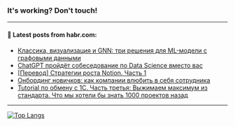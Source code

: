 ### It's working? Don't touch!

---
<!--
#### 🛠️ Technical stack:

![C++](https://img.shields.io/badge/C++-informational?logo=c%2B%2B&style=flat&logoColor=white&color=9C033A)
![Java](https://img.shields.io/badge/Java-informational?logo=java&style=flat&logoColor=white&color=007396)
![Kotlin](https://img.shields.io/badge/Kotlin-informational?logo=Kotlin&style=flat&logoColor=white&color=0095D5)
![JS](https://img.shields.io/badge/JS-informational?logo=javaScript&style=flat&logoColor=black&color=F7Df1E) <br>
![HTML5](https://img.shields.io/badge/HTML5-informational?logo=html5&style=flat&logoColor=white&color=E34F26)
![CSS3](https://img.shields.io/badge/CSS3-informational?logo=css3&style=flat&logoColor=white&color=157286)
![Sass](https://img.shields.io/badge/Saas-informational?logo=sass&style=flat&logoColor=white&color=hotpink)
![PHP](https://img.shields.io/badge/PHP-informational?logo=php&style=flat&logoColor=white&color=777BB4) <br>
![WebPAck](https://img.shields.io/badge/WebPack-informational?logo=webPack&style=flat&logoColor=white&color=FF6F00)
![Bootstrap](https://img.shields.io/badge/Bootstrap-informational?logo=Bootstrap&style=flat&logoColor=white&color=7952B3)
![MySQL](https://img.shields.io/badge/MySQL-informational?logo=MySQL&style=flat&logoColor=white&color=00f) <br>
![NodeJS](https://img.shields.io/badge/NodeJS-informational?logo=node.js&style=flat&logoColor=white&color=43853D)
![Spring](https://img.shields.io/badge/Spring-informational?logo=Spring&style=flat&logoColor=white&color=0A9EDC)
![Angular](https://img.shields.io/badge/Vue-informational?logo=vue.js&style=flat&logoColor=white&color=red)
![Git](https://img.shields.io/badge/Git-informational?logo=git&style=flat&logoColor=white&color=darkorange)

___
-->

#### 💬 Latest posts from habr.com:

<!-- BLOG-POST-LIST:START -->
- [Классика, визуализация и GNN: три решения для ML-модели с графовыми данными](https://habr.com/ru/post/703484/?utm_source=habrahabr&utm_medium=rss&utm_campaign=703484)
- [ChatGPT пройдёт собеседование по Data Science вместо вас](https://habr.com/ru/post/705094/?utm_source=habrahabr&utm_medium=rss&utm_campaign=705094)
- [[Перевод] Стратегии роста Notion. Часть 1](https://habr.com/ru/post/705386/?utm_source=habrahabr&utm_medium=rss&utm_campaign=705386)
- [Онбординг новичков: как компании влюбить в себя сотрудника](https://habr.com/ru/post/700516/?utm_source=habrahabr&utm_medium=rss&utm_campaign=700516)
- [Tutorial по обмену с 1С. Часть третья: Выжимаем максимум из стандарта. Что мы хотели бы знать 1000 проектов назад](https://habr.com/ru/post/705244/?utm_source=habrahabr&utm_medium=rss&utm_campaign=705244)
<!-- BLOG-POST-LIST:END -->

---

[![Top Langs](https://github-readme-stats.vercel.app/api/top-langs/?username=zloylis&layout=compact&hide_border=true&theme=dracula)](https://github.com/zloylis)
